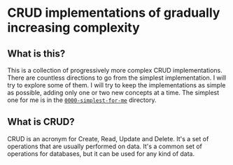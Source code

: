 # CRUD implementations of gradually increasing complexity

## What is this?

This is a collection of progressively more complex CRUD implementations. There are countless directions to go from the simplest implementation. I will try to explore some of them. I will try to keep the implementations as simple as possible, adding only one or two new concepts at a time. The simplest one for me is in the [`0000-simplest-for-me`](0000-simplest-for-me) directory.

## What is CRUD?

CRUD is an acronym for Create, Read, Update and Delete. It's a set of operations that are usually performed on data. It's a common set of operations for databases, but it can be used for any kind of data.
